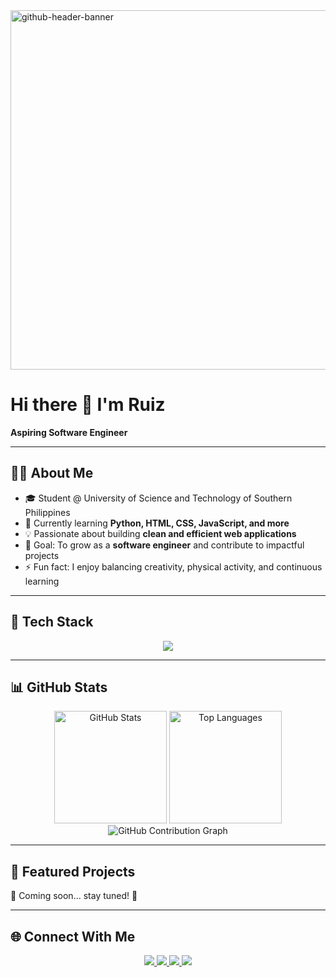 <img width="2125" height="575" alt="github-header-banner" src="https://github.com/user-attachments/assets/dfafc126-d864-4db5-a03b-27ec6b02d27f" />

# Hi there 👋 I'm Ruiz  
**Aspiring Software Engineer**  

---

## 🧑‍💻 About Me  
- 🎓 Student @ University of Science and Technology of Southern Philippines  
- 🌱 Currently learning **Python, HTML, CSS, JavaScript, and more**  
- 💡 Passionate about building **clean and efficient web applications**  
- 🎯 Goal: To grow as a **software engineer** and contribute to impactful projects  
- ⚡ Fun fact: I enjoy balancing creativity, physical activity, and continuous learning  

---

## 🚀 Tech Stack  
<p align="center">
  <img src="https://skillicons.dev/icons?i=html,css,javascript,react,electron,nodejs,python,cpp,godot&theme=dark" />
</p>

---

## 📊 GitHub Stats  
<p align="center">
  <img src="https://github-readme-stats.vercel.app/api?username=sagosaruiz1&show_icons=true&theme=tokyonight&bg_color=0d1117&hide_border=true" alt="GitHub Stats" height="180em" />
  <img src="https://github-readme-stats.vercel.app/api/top-langs/?username=sagosaruiz1&layout=compact&theme=tokyonight&bg_color=0d1117&hide_border=true" alt="Top Languages" height="180em" />
  <img src="https://github-readme-activity-graph.vercel.app/graph?username=sagosaruiz1&theme=tokyo-night&bg_color=0d1117&hide_border=true" alt="GitHub Contribution Graph" />
</p>

---

## 📂 Featured Projects  
🚧 Coming soon... stay tuned! 🚧

---

## 🌐 Connect With Me  
<p align="center">
  <a href="https://linkedin.com/in/ruiz-sagosa-136041307" target="_blank">
    <img src="https://img.shields.io/badge/LinkedIn-0A66C2?style=for-the-badge&logo=linkedin&logoColor=white" />
  </a>
  <a href="mailto:ruizsagosa1@gmail.com">
    <img src="https://img.shields.io/badge/Email-D14836?style=for-the-badge&logo=gmail&logoColor=white" />
  </a>
  <a href="https://instagram.com/ruizsagosa_" target="_blank">
    <img src="https://img.shields.io/badge/Instagram-E4405F?style=for-the-badge&logo=instagram&logoColor=white" />
  </a>
  <a href="https://facebook.com/sagosaruiz" target="_blank">
    <img src="https://img.shields.io/badge/Facebook-1877F2?style=for-the-badge&logo=facebook&logoColor=white" />
  </a>
</p>

